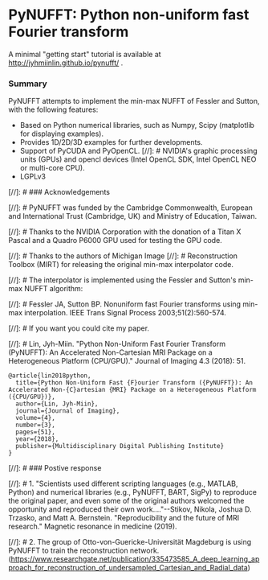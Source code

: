 # PyNUFFT: Python non-uniform fast Fourier transform


A minimal "getting start" tutorial is available at http://jyhmiinlin.github.io/pynufft/ .

### Summary

PyNUFFT attempts to implement the min-max NUFFT of Fessler and Sutton, with the following features:

- Based on Python numerical libraries, such as Numpy, Scipy (matplotlib for displaying examples).
- Provides 1D/2D/3D examples for further developments.
- Support of PyCUDA and PyOpenCL. 
[//]: # NVIDIA's graphic processing units (GPUs) and opencl devices (Intel OpenCL SDK, Intel OpenCL NEO or multi-core CPU). 
- LGPLv3

[//]: # ### Acknowledgements

[//]: # PyNUFFT was funded by the Cambridge Commonwealth, European and International Trust (Cambridge, UK) and Ministry of Education, Taiwan. 

[//]: # Thanks to the NVIDIA Corporation with the donation of a Titan X Pascal and a Quadro P6000 GPU used for testing the GPU code. 

[//]: # Thanks to the authors of Michigan Image 
[//]: # Reconstruction Toolbox (MIRT) for releasing the original min-max interpolator code. 

[//]: # The interpolator is implemented using the Fessler and Sutton's min-max NUFFT algorithm:

[//]: # Fessler JA, Sutton BP. Nonuniform fast Fourier transforms using min-max interpolation. IEEE Trans Signal Process 2003;51(2):560-574.

[//]: # If you want you could cite my paper. 

[//]: # Lin, Jyh-Miin. "Python Non-Uniform Fast Fourier Transform (PyNUFFT): An Accelerated Non-Cartesian MRI Package on a Heterogeneous Platform (CPU/GPU)." Journal of Imaging 4.3 (2018): 51.



```
@article{lin2018python,
  title={Python Non-Uniform Fast {F}ourier Transform ({PyNUFFT}): An Accelerated Non-{C}artesian {MRI} Package on a Heterogeneous Platform ({CPU/GPU})},
  author={Lin, Jyh-Miin},
  journal={Journal of Imaging},
  volume={4},
  number={3},
  pages={51},
  year={2018},
  publisher={Multidisciplinary Digital Publishing Institute}
}
```

[//]: # ### Postive response

[//]: # 1. "Scientists used different scripting languages (e.g., MATLAB, Python) and numerical libraries (e.g., PyNUFFT, BART, SigPy) to reproduce the original paper, and even some of the original authors welcomed the opportunity and reproduced their own work...."--Stikov, Nikola, Joshua D. Trzasko, and Matt A. Bernstein. "Reproducibility and the future of MRI research." Magnetic resonance in medicine (2019). 

[//]: # 2. The group of Otto-von-Guericke-Universität Magdeburg is using PyNUFFT to train the reconstruction network. (https://www.researchgate.net/publication/335473585_A_deep_learning_approach_for_reconstruction_of_undersampled_Cartesian_and_Radial_data)

